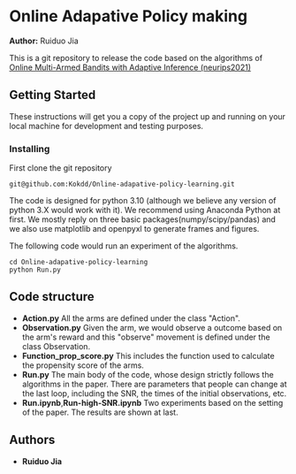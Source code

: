 # Online Adapative Policy making

**Author:** Ruiduo Jia

This is a git repository to release the code based on the algorithms of [Online Multi-Armed Bandits with Adaptive Inference (neurips2021)](https://proceedings.neurips.cc/paper_files/paper/2021/hash/0ec04cb3912c4f08874dd03716f80df1-Abstract.html) 

## Getting Started

These instructions will get you a copy of the project up and running on your local machine for development and testing purposes. 

### Installing

First clone the git repository

```
git@github.com:Kokdd/Online-adapative-policy-learning.git
```

The code is designed for python 3.10 (although we believe any version of python 3.X would work with it). We recommend using Anaconda Python at first. We mostly reply on three basic packages(numpy/scipy/pandas) and we also use matplotlib and openpyxl to generate frames and figures. 

The following code would run an experiment of the algorithms.

```
cd Online-adapative-policy-learning
python Run.py
```



## Code structure

- **Action.py** All the arms are defined under the class "Action".
- **Observation.py** Given the arm, we would observe a outcome based on the arm's reward and this "observe" movement is defined under the class Observation.
- **Function_prop_score.py** This includes the function used to calculate the propensity score of the arms.
- **Run.py** The main body of the code, whose design strictly follows the algorithms in the paper. There are parameters that people can change at the last loop, including the SNR, the times of the initial observations, etc.
- **Run.ipynb**,**Run-high-SNR.ipynb**  Two experiments based on the setting of the paper. The results are shown at last.

## Authors

* **Ruiduo Jia**



